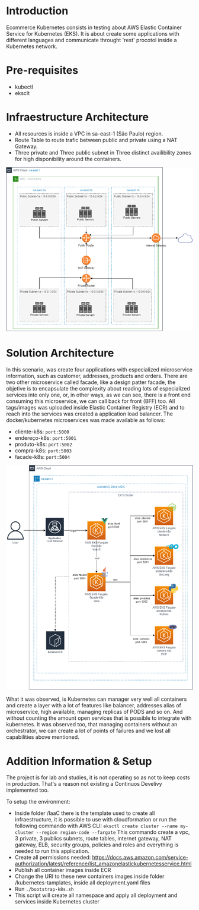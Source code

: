 # **Introduction**

Ecommerce Kubernetes consists in testing about AWS Elastic Container Service for Kubernetes (EKS). It is about create some applications with different languages and communicate throught 'rest' procotol inside a Kubernetes network.

# **Pre-requisites**
- kubectl
- eksclt

# **Infraestructure Architecture**

- All resources is inside a VPC in sa-east-1 (São Paulo) region.
- Route Table to route trafic between public and private using a NAT Gateway.
- Three private and Three public subnet in Three distinct availibility zones for high disponibility around the containers.

![alt text](https://raw.githubusercontent.com/markoshlima/ecommerce-kubernetes/master/docs/Infraestructure%20Architecture.png)

# **Solution Architecture**

In this scenario, was create four applications with especialized microservice information, such as customer, addresses, products and orders. There are two other microservice called facade, like a design patter facade, the objetive is to encapsulate the complexity about reading lots of especialized services into only one, or, in other ways, as we can see, there is a front end consuming this microservice, we can call back for front (BFF) too.
All tags/images was uploaded inside Elastic Container Registry (ECR) and to reach into the services was created a application load balancer.
The docker/kubernetes microservices was made available as follows:
- cliente-k8s: `port:5000`
- endereço-k8s: `port:5001`
- produto-k8s: `port:5002`
- compra-k8s: `port:5003`
- facade-k8s: `port:5004`

![alt text](https://raw.githubusercontent.com/markoshlima/ecommerce-kubernetes/master/docs/Solution%20Architecture.png)

What it was observed, is Kubernetes can manager very well all containers and create a layer with a lot of features like balancer, addresses alias of microservice, high available, managing replicas of PODS and so on. And without counting the amount open services that is possible to integrate with kubernetes. It was observed too, that managing containers without an orchestrator, we can create a lot of points of failures and we lost all capabilities above mentioned.

# Addition Information & Setup

The project is for lab and studies, it is not operating so as not to keep costs in production. That's a reason not existing a Continuos Develivy implemented too.

To setup the environment:
  - Inside folder /IaaC there is the template used to create all infraestructure, it is possible to use with cloudformation or run the following commando with AWS CLI:
  `eksctl create cluster --name my-cluster --region region-code --fargate`
  This commando create a vpc, 3 private, 3 publics subnets, route tables, internet gateway, NAT gateway, ELB, security groups, policies and roles and everything is needed to run this application.
  - Create all permissions needed: https://docs.aws.amazon.com/service-authorization/latest/reference/list_amazonelastickubernetesservice.html
  - Publish all container images inside ECR
  - Change the URI to these new containers images inside folder /kubernetes-tamplates, inside all deployment.yaml files
  - Run `./bootstrap-k8s.sh`
  - This script will create all namespace and apply all deployment and services inside Kubernetes cluster
  
